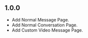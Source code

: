 ## 1.0.0

* Add Normal Message Page.
* Add Normal Conversation Page.
* Add Custom Video Message Page.
